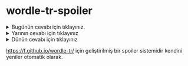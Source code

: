 # wordle-tr-spoiler

<details>
  <summary>Bugünün cevabı için tıklayınız.</summary>
  <br>
    <b> cürüm </b>
</details>

<details>
  <summary>Yarının cevabı için tıklayınız</summary>
  <br>
   <b> yorum </b>
</details>

<details>
  <summary>Dünün cevabı için tıklayınız </summary>
  <br>
  <b> üstel </b>
</details>

https://f.github.io/wordle-tr/ için geliştirilmiş bir spoiler sistemidir kendini yeniler otomatik olarak.

